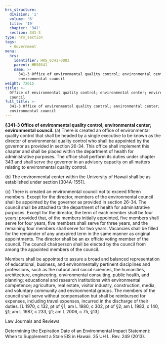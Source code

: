 ```yaml
---
hrs_structure:
  division: '1'
  volume: '6'
  title: '19'
  chapter: '341'
  section: 341-3
type: hrs_section
tags:
  - Government
menu:
  hrs:
    identifier: HRS_0341-0003
    parent: HRS0341
    name: >-
      341-3 Office of environmental quality control; environmental center;
      environmental council
weight: 72015
title: >-
  Office of environmental quality control; environmental center; environmental
  council
full_title: >-
  341-3 Office of environmental quality control; environmental center;
  environmental council
---
```

**§341-3 Office of environmental quality control; environmental center; environmental council.** (a) There is created an office of environmental quality control that shall be headed by a single executive to be known as the director of environmental quality control who shall be appointed by the governor as provided in section 26-34\. This office shall implement this chapter and shall be placed within the department of health for administrative purposes. The office shall perform its duties under chapter 343 and shall serve the governor in an advisory capacity on all matters relating to environmental quality control.

(b) The environmental center within the University of Hawaii shall be as established under section [304A-1551].

(c) There is created an environmental council not to exceed fifteen members. Except for the director, members of the environmental council shall be appointed by the governor as provided in section 26-34\. The council shall be attached to the department of health for administrative purposes. Except for the director, the term of each member shall be four years; provided that, of the members initially appointed, five members shall serve for four years, five members shall serve for three years, and the remaining four members shall serve for two years. Vacancies shall be filled for the remainder of any unexpired term in the same manner as original appointments. The director shall be an ex officio voting member of the council. The council chairperson shall be elected by the council from among the appointed members of the council.

Members shall be appointed to assure a broad and balanced representation of educational, business, and environmentally pertinent disciplines and professions, such as the natural and social sciences, the humanities, architecture, engineering, environmental consulting, public health, and planning; educational and research institutions with environmental competence; agriculture, real estate, visitor industry, construction, media, and voluntary community and environmental groups. The members of the council shall serve without compensation but shall be reimbursed for expenses, including travel expenses, incurred in the discharge of their duties. [L 1970, c 132, pt of §1; am L 1980, c 302, pt of §2; am L 1983, c 140, §1; am L 1987, c 233, §1; am L 2006, c 75, §13]

Law Journals and Reviews

Determining the Expiration Date of an Environmental Impact Statement: When to Supplement a Stale EIS in Hawaii. 35 UH L. Rev. 249 (2013).